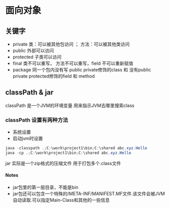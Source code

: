 
# 面向对象

## 关键字

- private 类：可以被其他包访问 ； 方法：可以被其他类访问
- public 外部可以访问
- protected 子类可以访问
- final 类不可以重写， 方法不可以重写，field 不可以重新赋值
- package 同一个包内没有写 public private修饰的class 和 没有public private protected修饰的field 和 method

## classPath & jar

classPath 是一个JVM的环境变量 用来指示JVM去哪里搜索class  

### classPath 设置有两种方法

- 系统设置
- 启动jvm时设置

``` java
java -classpath .;C:\work\project1\bin;C:\shared abc.xyz.Hello
java -cp .;C:\work\project1\bin;C:\shared abc.xyz.Hello
```

jar 实际是一个zip格式的压缩文件 用于打包多个.class文件

#### Notes

- jar包里的第一层目录，不能是bin
- jar包还可以包含一个特殊的/META-INF/MANIFEST.MF文件.该文件会被JVM自动读取.可以指定Main-Class和其他的一些信息
